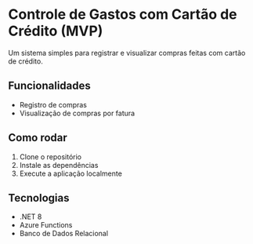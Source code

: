 # Controle de Gastos com Cartão de Crédito (MVP)
Um sistema simples para registrar e visualizar compras feitas com cartão de crédito.

## Funcionalidades
- Registro de compras
- Visualização de compras por fatura

## Como rodar
1. Clone o repositório
2. Instale as dependências
3. Execute a aplicação localmente

## Tecnologias
- .NET 8
- Azure Functions
- Banco de Dados Relacional
